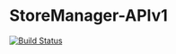 # StoreManager-APIv1
[![Build Status](https://travis-ci.com/MusyokiBryan/StoreManager-APIv1.svg?branch=tavis-config)](https://travis-ci.com/MusyokiBryan/StoreManager-APIv1)